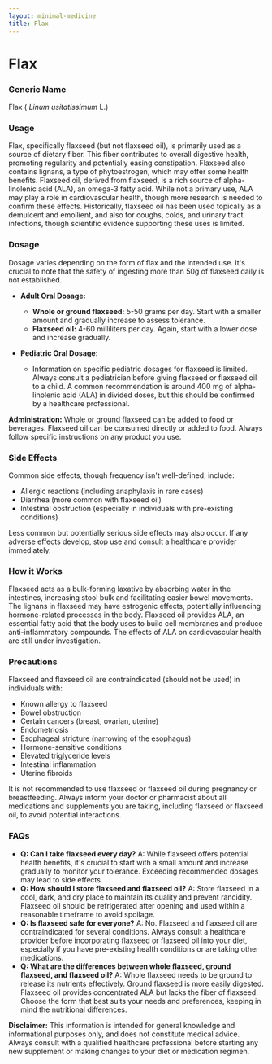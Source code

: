 ```yaml
---
layout: minimal-medicine
title: Flax
---
```


# Flax
### Generic Name
Flax ( *Linum usitatissimum* L.)

### Usage
Flax, specifically flaxseed (but not flaxseed oil), is primarily used as a source of dietary fiber.  This fiber contributes to overall digestive health, promoting regularity and potentially easing constipation.  Flaxseed also contains lignans, a type of phytoestrogen, which may offer some health benefits.  Flaxseed oil, derived from flaxseed, is a rich source of alpha-linolenic acid (ALA), an omega-3 fatty acid.  While not a primary use, ALA may play a role in cardiovascular health, though more research is needed to confirm these effects. Historically, flaxseed oil has been used topically as a demulcent and emollient, and also for coughs, colds, and urinary tract infections, though scientific evidence supporting these uses is limited.


### Dosage
Dosage varies depending on the form of flax and the intended use.  It's crucial to note that the safety of ingesting more than 50g of flaxseed daily is not established.

* **Adult Oral Dosage:**
    * **Whole or ground flaxseed:** 5-50 grams per day.  Start with a smaller amount and gradually increase to assess tolerance.
    * **Flaxseed oil:** 4-60 milliliters per day.  Again, start with a lower dose and increase gradually.

* **Pediatric Oral Dosage:**
    *  Information on specific pediatric dosages for flaxseed is limited.  Always consult a pediatrician before giving flaxseed or flaxseed oil to a child.  A common recommendation is around 400 mg of alpha-linolenic acid (ALA) in divided doses, but this should be confirmed by a healthcare professional.

**Administration:** Whole or ground flaxseed can be added to food or beverages. Flaxseed oil can be consumed directly or added to food.  Always follow specific instructions on any product you use.


### Side Effects
Common side effects, though frequency isn't well-defined, include:

* Allergic reactions (including anaphylaxis in rare cases)
* Diarrhea (more common with flaxseed oil)
* Intestinal obstruction (especially in individuals with pre-existing conditions)

Less common but potentially serious side effects may also occur.  If any adverse effects develop, stop use and consult a healthcare provider immediately.


### How it Works
Flaxseed acts as a bulk-forming laxative by absorbing water in the intestines, increasing stool bulk and facilitating easier bowel movements. The lignans in flaxseed may have estrogenic effects, potentially influencing hormone-related processes in the body.  Flaxseed oil provides ALA, an essential fatty acid that the body uses to build cell membranes and produce anti-inflammatory compounds. The effects of ALA on cardiovascular health are still under investigation.


### Precautions
Flaxseed and flaxseed oil are contraindicated (should not be used) in individuals with:

* Known allergy to flaxseed
* Bowel obstruction
* Certain cancers (breast, ovarian, uterine)
* Endometriosis
* Esophageal stricture (narrowing of the esophagus)
* Hormone-sensitive conditions
* Elevated triglyceride levels
* Intestinal inflammation
* Uterine fibroids

It is not recommended to use flaxseed or flaxseed oil during pregnancy or breastfeeding.  Always inform your doctor or pharmacist about all medications and supplements you are taking, including flaxseed or flaxseed oil, to avoid potential interactions.

### FAQs
* **Q: Can I take flaxseed every day?** A: While flaxseed offers potential health benefits, it's crucial to start with a small amount and increase gradually to monitor your tolerance.  Exceeding recommended dosages may lead to side effects.
* **Q: How should I store flaxseed and flaxseed oil?** A: Store flaxseed in a cool, dark, and dry place to maintain its quality and prevent rancidity. Flaxseed oil should be refrigerated after opening and used within a reasonable timeframe to avoid spoilage.
* **Q: Is flaxseed safe for everyone?** A:  No. Flaxseed and flaxseed oil are contraindicated for several conditions. Always consult a healthcare provider before incorporating flaxseed or flaxseed oil into your diet, especially if you have pre-existing health conditions or are taking other medications.
* **Q: What are the differences between whole flaxseed, ground flaxseed, and flaxseed oil?** A:  Whole flaxseed needs to be ground to release its nutrients effectively. Ground flaxseed is more easily digested. Flaxseed oil provides concentrated ALA but lacks the fiber of flaxseed.  Choose the form that best suits your needs and preferences, keeping in mind the nutritional differences.


**Disclaimer:** This information is intended for general knowledge and informational purposes only, and does not constitute medical advice.  Always consult with a qualified healthcare professional before starting any new supplement or making changes to your diet or medication regimen.

